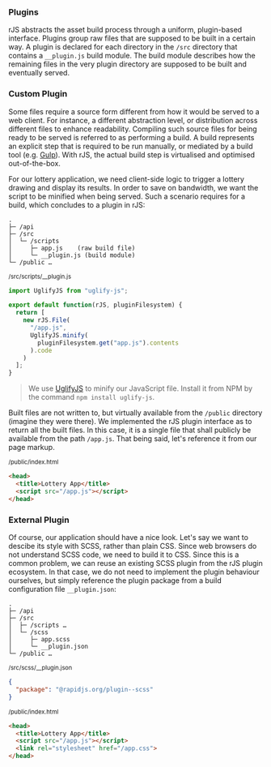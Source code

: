 ### Plugins

rJS abstracts the asset build process through a uniform, plugin-based interface. Plugins group raw files that are supposed to be built in a certain way. A plugin is declared for each directory in the `/src` directory that contains a `__plugin.js` build module. The build module describes how the remaining files in the very plugin directory are supposed to be built and eventually served.

### Custom Plugin

Some files require a source form different from how it would be served to a web client. For instance, a different abstraction level, or distribution across different files to enhance readability. Compiling such source files for being ready to be served is referred to as performing a build. A build represents an explicit step that is required to be run manually, or mediated by a build tool (e.g. [Gulp](https://gulpjs.com)). With rJS, the actual build step is virtualised and optimised out-of-the-box.

For our lottery application, we need client-side logic to trigger a lottery drawing and display its results. In order to save on bandwidth, we want the script to be minified when being served. Such a scenario requires for a build, which concludes to a plugin in rJS:

``` dir
.
├─ /api
├─ /src
│  └─ /scripts
│     ├─ app.js    (raw build file)
│     └─ __plugin.js (build module)
└─ /public …
```

<small class="docs-filename">/src/scripts/__plugin.js</small>

``` js
import UglifyJS from "uglify-js";

export default function(rJS, pluginFilesystem) {
  return [
    new rJS.File(
      "/app.js",
      UglifyJS.minify(
        pluginFilesystem.get("app.js").contents
      ).code
    )
  ];
}
```

> We use [UglifyJS](https://github.com/mishoo/UglifyJS) to minify our JavaScript file. Install it from NPM by the command `npm install uglify-js`.

Built files are not written to, but virtually available from the `/public` directory (imagine they were there). We implemented the rJS plugin interface as to return all the built files. In this case, it is a single file that shall publicly be available from the path `/app.js`. That being said, let's reference it from our page markup.

<small class="docs-filename">/public/index.html</small>

``` html
<head>
  <title>Lottery App</title>
  <script src="/app.js"></script>
</head>
```

### External Plugin

Of course, our application should have a nice look. Let's say we want to descibe its style with SCSS, rather than plain CSS. Since web browsers do not understand SCSS code, we need to build it to CSS. Since this is a common problem, we can reuse an existing SCSS plugin from the rJS plugin ecosystem. In that case, we do not need to implement the plugin behaviour ourselves, but simply reference the plugin package from a build configuration file `__plugin.json`:

``` dir
.
├─ /api
├─ /src
│  ├─ /scripts …
│  └─ /scss
│     ├─ app.scss
│     └─ __plugin.json
└─ /public …
```

<small class="docs-filename">/src/scss/__plugin.json</small>

``` json
{
  "package": "@rapidjs.org/plugin--scss"
}
```

<small class="docs-filename">/public/index.html</small>

``` html
<head>
  <title>Lottery App</title>
  <script src="/app.js"></script>
  <link rel="stylesheet" href="/app.css">
</head>
```